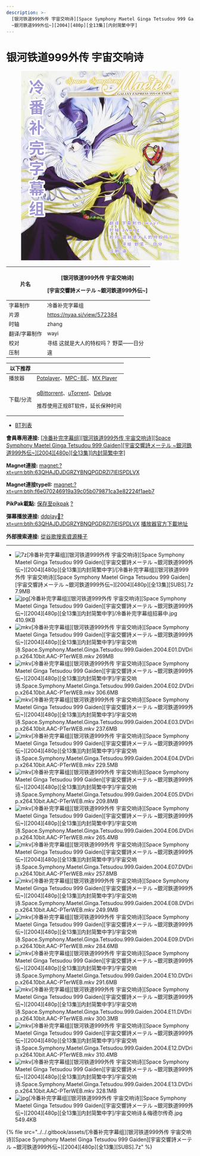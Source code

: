 ```yaml
---
description: >-
  [银河铁道999外传 宇宙交响诗][Space Symphony Maetel Ginga Tetsudou 999 Gaiden][宇宙交響詩メーテル
  ~銀河鉄道999外伝~][2004][480p][全13集][内封简繁中字]
---
```


# 银河铁道999外传 宇宙交响诗



<figure><img src="../../.gitbook/assets/宇宙交响诗＆梅德尔传奇.jpg" alt=""><figcaption></figcaption></figure>

| 片名      | <p>[银河铁道999外传 宇宙交响诗]</p><p>[宇宙交響詩メーテル ~銀河鉄道999外伝~]</p> |
| ------- | ------------------------------------------------------ |
| 字幕制作    | 冷番补完字幕组                                                |
| 片源      | https://nyaa.si/view/572384                            |
| 时轴      | zhang                                                  |
| 翻译/字幕制作 | wayi                                                   |
| 校对      | 寻结  这就是大人的特权吗？  野菜——日分                                 |
| 压制      | 違                                                      |

&#x20;

| 以下推荐  |                                                                                                                                                                                                                                              |
| ----- | -------------------------------------------------------------------------------------------------------------------------------------------------------------------------------------------------------------------------------------------- |
| 播放器   | [Potplayer](https://potplayer.daum.net/)、[MPC-BE](https://sourceforge.net/projects/mpcbe/)、[MX Player](https://www.lanzous.com/b688551)                                                                                                      |
| 下载/分流 | <p><a href="https://github.com/c0re100/qBittorrent-Enhanced-Edition/releases">qBittorrent</a>、<a href="https://hungryxhz.lanzouu.com/iUAtd058gd4h">uTorrent</a>、<a href="https://deluge-torrent.org/">Deluge</a></p><p>推荐使用正规BT软件，延长保种时间</p> |

&#x20;

* [BT列表](https://share.dmhy.org/topics/view/622357\_999\_Space\_Symphony\_Maetel\_Ginga\_Tetsudou\_999\_Gaiden\_999\_2004\_480p\_13.html#tabs-1)

**會員專用連接:** [\[冷番补完字幕组\]\[银河铁道999外传 宇宙交响诗\]\[Space Symphony Maetel Ginga Tetsudou 999 Gaiden\]\[宇宙交響詩メーテル \~銀河鉄道999外伝\~\]\[2004\]\[480p\]\[全13集\]\[内封简繁中字\]](https://dl.dmhy.org/2022/11/26/f6e070246919a39c05b079871ca3e82224f1aeb7.torrent)

**Magnet連接:** [magnet:?xt=urn:btih:63QHAJDJDGRZYBNQPGDRZI7IEISPDLVX](https://magnet/?xt=urn:btih:63QHAJDJDGRZYBNQPGDRZI7IEISPDLVX\&dn=\&tr=http%3A%2F%2F104.143.10.186%3A8000%2Fannounce\&tr=udp%3A%2F%2F104.143.10.186%3A8000%2Fannounce\&tr=http%3A%2F%2Ftracker.openbittorrent.com%3A80%2Fannounce\&tr=http%3A%2F%2Ftracker3.itzmx.com%3A6961%2Fannounce\&tr=http%3A%2F%2Ftracker4.itzmx.com%3A2710%2Fannounce\&tr=http%3A%2F%2Ftracker.publicbt.com%3A80%2Fannounce\&tr=http%3A%2F%2Ftracker.prq.to%2Fannounce\&tr=http%3A%2F%2Fopen.acgtracker.com%3A1096%2Fannounce\&tr=https%3A%2F%2Ft-115.rhcloud.com%2Fonly\_for\_ylbud\&tr=http%3A%2F%2Ftracker1.itzmx.com%3A8080%2Fannounce\&tr=http%3A%2F%2Ftracker2.itzmx.com%3A6961%2Fannounce\&tr=udp%3A%2F%2Ftracker1.itzmx.com%3A8080%2Fannounce\&tr=udp%3A%2F%2Ftracker2.itzmx.com%3A6961%2Fannounce\&tr=udp%3A%2F%2Ftracker3.itzmx.com%3A6961%2Fannounce\&tr=udp%3A%2F%2Ftracker4.itzmx.com%3A2710%2Fannounce\&tr=http%3A%2F%2Fnyaa.tracker.wf%3A7777%2Fannounce)

**Magnet連接typeII:** [magnet:?xt=urn:btih:f6e070246919a39c05b079871ca3e82224f1aeb7](https://magnet/?xt=urn:btih:f6e070246919a39c05b079871ca3e82224f1aeb7)

**PikPak載點:** [保存至pikpak](https://drive.mypikpak.com/landing?\_\_add\_url=magnet:?xt=urn:btih:f6e070246919a39c05b079871ca3e82224f1aeb7&\_\_source=dmhy&\_\_campaign=detail\&login=oauth) [?](https://www.mypikpak.com/)

**彈幕播放連接:** [ddplay:magnet:?xt=urn:btih:63QHAJDJDGRZYBNQPGDRZI7IEISPDLVX](ddplay:magnet:?xt=urn:btih:63QHAJDJDGRZYBNQPGDRZI7IEISPDLVX\&dn=\&tr=http%3A%2F%2F104.143.10.186%3A8000%2Fannounce\&tr=udp%3A%2F%2F104.143.10.186%3A8000%2Fannounce\&tr=http%3A%2F%2Ftracker.openbittorrent.com%3A80%2Fannounce\&tr=http%3A%2F%2Ftracker3.itzmx.com%3A6961%2Fannounce\&tr=http%3A%2F%2Ftracker4.itzmx.com%3A2710%2Fannounce\&tr=http%3A%2F%2Ftracker.publicbt.com%3A80%2Fannounce\&tr=http%3A%2F%2Ftracker.prq.to%2Fannounce\&tr=http%3A%2F%2Fopen.acgtracker.com%3A1096%2Fannounce\&tr=https%3A%2F%2Ft-115.rhcloud.com%2Fonly\_for\_ylbud\&tr=http%3A%2F%2Ftracker1.itzmx.com%3A8080%2Fannounce\&tr=http%3A%2F%2Ftracker2.itzmx.com%3A6961%2Fannounce\&tr=udp%3A%2F%2Ftracker1.itzmx.com%3A8080%2Fannounce\&tr=udp%3A%2F%2Ftracker2.itzmx.com%3A6961%2Fannounce\&tr=udp%3A%2F%2Ftracker3.itzmx.com%3A6961%2Fannounce\&tr=udp%3A%2F%2Ftracker4.itzmx.com%3A2710%2Fannounce\&tr=http%3A%2F%2Fnyaa.tracker.wf%3A7777%2Fannounce) [播放器官方下載地址](http://www.dandanplay.com/?from=dmhy)

**外部搜索連接:** [從谷歌搜索資源種子](https://www.google.com/search?oe=utf-8\&q=f6e070246919a39c05b079871ca3e82224f1aeb7)

***

* ![7z](https://share.dmhy.org/images/icon/7z.gif)\[冷番补完字幕组]\[银河铁道999外传 宇宙交响诗]\[Space Symphony Maetel Ginga Tetsudou 999 Gaiden]\[宇宙交響詩メーテル \~銀河鉄道999外伝\~]\[2004]\[480p]\[全13集]\[内封简繁中字]/\[冷番补完字幕组]\[银河铁道999外传 宇宙交响诗]\[Space Symphony Maetel Ginga Tetsudou 999 Gaiden]\[宇宙交響詩メーテル \~銀河鉄道999外伝\~]\[2004]\[480p]\[全13集]\[SUBS].7z 7.9MB
* ![jpg](https://share.dmhy.org/images/icon/jpg.gif)\[冷番补完字幕组]\[银河铁道999外传 宇宙交响诗]\[Space Symphony Maetel Ginga Tetsudou 999 Gaiden]\[宇宙交響詩メーテル \~銀河鉄道999外伝\~]\[2004]\[480p]\[全13集]\[内封简繁中字]/冷番补完字幕组招募中.jpg 410.9KB
* ![mkv](https://share.dmhy.org/images/icon/mkv.gif)\[冷番补完字幕组]\[银河铁道999外传 宇宙交响诗]\[Space Symphony Maetel Ginga Tetsudou 999 Gaiden]\[宇宙交響詩メーテル \~銀河鉄道999外伝\~]\[2004]\[480p]\[全13集]\[内封简繁中字]/宇宙交响诗.Space.Symphony.Maetel.Ginga.Tetsudou.999.Gaiden.2004.E01.DVDrip.x264.10bit.AAC-PTerWEB.mkv 269MB
* ![mkv](https://share.dmhy.org/images/icon/mkv.gif)\[冷番补完字幕组]\[银河铁道999外传 宇宙交响诗]\[Space Symphony Maetel Ginga Tetsudou 999 Gaiden]\[宇宙交響詩メーテル \~銀河鉄道999外伝\~]\[2004]\[480p]\[全13集]\[内封简繁中字]/宇宙交响诗.Space.Symphony.Maetel.Ginga.Tetsudou.999.Gaiden.2004.E02.DVDrip.x264.10bit.AAC-PTerWEB.mkv 306.6MB
* ![mkv](https://share.dmhy.org/images/icon/mkv.gif)\[冷番补完字幕组]\[银河铁道999外传 宇宙交响诗]\[Space Symphony Maetel Ginga Tetsudou 999 Gaiden]\[宇宙交響詩メーテル \~銀河鉄道999外伝\~]\[2004]\[480p]\[全13集]\[内封简繁中字]/宇宙交响诗.Space.Symphony.Maetel.Ginga.Tetsudou.999.Gaiden.2004.E03.DVDrip.x264.10bit.AAC-PTerWEB.mkv 237.6MB
* ![mkv](https://share.dmhy.org/images/icon/mkv.gif)\[冷番补完字幕组]\[银河铁道999外传 宇宙交响诗]\[Space Symphony Maetel Ginga Tetsudou 999 Gaiden]\[宇宙交響詩メーテル \~銀河鉄道999外伝\~]\[2004]\[480p]\[全13集]\[内封简繁中字]/宇宙交响诗.Space.Symphony.Maetel.Ginga.Tetsudou.999.Gaiden.2004.E04.DVDrip.x264.10bit.AAC-PTerWEB.mkv 229.5MB
* ![mkv](https://share.dmhy.org/images/icon/mkv.gif)\[冷番补完字幕组]\[银河铁道999外传 宇宙交响诗]\[Space Symphony Maetel Ginga Tetsudou 999 Gaiden]\[宇宙交響詩メーテル \~銀河鉄道999外伝\~]\[2004]\[480p]\[全13集]\[内封简繁中字]/宇宙交响诗.Space.Symphony.Maetel.Ginga.Tetsudou.999.Gaiden.2004.E05.DVDrip.x264.10bit.AAC-PTerWEB.mkv 209.8MB
* ![mkv](https://share.dmhy.org/images/icon/mkv.gif)\[冷番补完字幕组]\[银河铁道999外传 宇宙交响诗]\[Space Symphony Maetel Ginga Tetsudou 999 Gaiden]\[宇宙交響詩メーテル \~銀河鉄道999外伝\~]\[2004]\[480p]\[全13集]\[内封简繁中字]/宇宙交响诗.Space.Symphony.Maetel.Ginga.Tetsudou.999.Gaiden.2004.E06.DVDrip.x264.10bit.AAC-PTerWEB.mkv 265.4MB
* ![mkv](https://share.dmhy.org/images/icon/mkv.gif)\[冷番补完字幕组]\[银河铁道999外传 宇宙交响诗]\[Space Symphony Maetel Ginga Tetsudou 999 Gaiden]\[宇宙交響詩メーテル \~銀河鉄道999外伝\~]\[2004]\[480p]\[全13集]\[内封简繁中字]/宇宙交响诗.Space.Symphony.Maetel.Ginga.Tetsudou.999.Gaiden.2004.E07.DVDrip.x264.10bit.AAC-PTerWEB.mkv 257.8MB
* ![mkv](https://share.dmhy.org/images/icon/mkv.gif)\[冷番补完字幕组]\[银河铁道999外传 宇宙交响诗]\[Space Symphony Maetel Ginga Tetsudou 999 Gaiden]\[宇宙交響詩メーテル \~銀河鉄道999外伝\~]\[2004]\[480p]\[全13集]\[内封简繁中字]/宇宙交响诗.Space.Symphony.Maetel.Ginga.Tetsudou.999.Gaiden.2004.E08.DVDrip.x264.10bit.AAC-PTerWEB.mkv 249.9MB
* ![mkv](https://share.dmhy.org/images/icon/mkv.gif)\[冷番补完字幕组]\[银河铁道999外传 宇宙交响诗]\[Space Symphony Maetel Ginga Tetsudou 999 Gaiden]\[宇宙交響詩メーテル \~銀河鉄道999外伝\~]\[2004]\[480p]\[全13集]\[内封简繁中字]/宇宙交响诗.Space.Symphony.Maetel.Ginga.Tetsudou.999.Gaiden.2004.E09.DVDrip.x264.10bit.AAC-PTerWEB.mkv 284.6MB
* ![mkv](https://share.dmhy.org/images/icon/mkv.gif)\[冷番补完字幕组]\[银河铁道999外传 宇宙交响诗]\[Space Symphony Maetel Ginga Tetsudou 999 Gaiden]\[宇宙交響詩メーテル \~銀河鉄道999外伝\~]\[2004]\[480p]\[全13集]\[内封简繁中字]/宇宙交响诗.Space.Symphony.Maetel.Ginga.Tetsudou.999.Gaiden.2004.E10.DVDrip.x264.10bit.AAC-PTerWEB.mkv 291.6MB
* ![mkv](https://share.dmhy.org/images/icon/mkv.gif)\[冷番补完字幕组]\[银河铁道999外传 宇宙交响诗]\[Space Symphony Maetel Ginga Tetsudou 999 Gaiden]\[宇宙交響詩メーテル \~銀河鉄道999外伝\~]\[2004]\[480p]\[全13集]\[内封简繁中字]/宇宙交响诗.Space.Symphony.Maetel.Ginga.Tetsudou.999.Gaiden.2004.E11.DVDrip.x264.10bit.AAC-PTerWEB.mkv 300.3MB
* ![mkv](https://share.dmhy.org/images/icon/mkv.gif)\[冷番补完字幕组]\[银河铁道999外传 宇宙交响诗]\[Space Symphony Maetel Ginga Tetsudou 999 Gaiden]\[宇宙交響詩メーテル \~銀河鉄道999外伝\~]\[2004]\[480p]\[全13集]\[内封简繁中字]/宇宙交响诗.Space.Symphony.Maetel.Ginga.Tetsudou.999.Gaiden.2004.E12.DVDrip.x264.10bit.AAC-PTerWEB.mkv 310.4MB
* ![mkv](https://share.dmhy.org/images/icon/mkv.gif)\[冷番补完字幕组]\[银河铁道999外传 宇宙交响诗]\[Space Symphony Maetel Ginga Tetsudou 999 Gaiden]\[宇宙交響詩メーテル \~銀河鉄道999外伝\~]\[2004]\[480p]\[全13集]\[内封简繁中字]/宇宙交响诗.Space.Symphony.Maetel.Ginga.Tetsudou.999.Gaiden.2004.E13.DVDrip.x264.10bit.AAC-PTerWEB.mkv 328.1MB
* ![jpg](https://share.dmhy.org/images/icon/jpg.gif)\[冷番补完字幕组]\[银河铁道999外传 宇宙交响诗]\[Space Symphony Maetel Ginga Tetsudou 999 Gaiden]\[宇宙交響詩メーテル \~銀河鉄道999外伝\~]\[2004]\[480p]\[全13集]\[内封简繁中字]/宇宙交响诗＆梅德尔传奇.jpg 549.4KB

{% file src="../../.gitbook/assets/[冷番补完字幕组][银河铁道999外传 宇宙交响诗][Space Symphony Maetel Ginga Tetsudou 999 Gaiden][宇宙交響詩メーテル ~銀河鉄道999外伝~][2004][480p][全13集][SUBS].7z" %}
